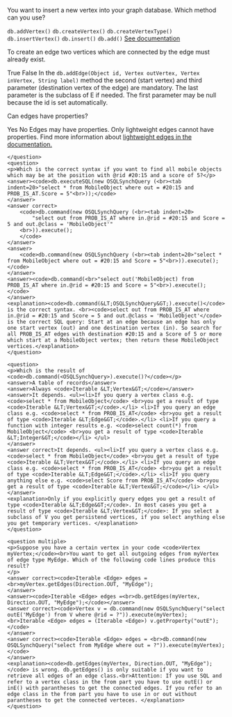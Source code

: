 <quiz name="Using an OrientDB Database with the Java API">
    <question>
    <p>You want to insert a new vertex into your graph database. Which method can you use?</p>
        <answer correct><code>db.addVertex()</code></answer>
        <answer><code>db.createVertex()</code></answer>
        <answer><code>db.createVertexType()</code></answer>
        <answer><code>db.insertVertex()</code></answer>
        <answer><code>db.insert()</code></answer>
        <answer><code>db.add()</code></answer>
        <explanation><a href="http://orientdb.com/docs/last/Graph-Database-Tinkerpop.html#create-a-vertex"> See documentation</a></explanation>
    </question>
    <question>
    <p>To create an edge two vertices which are connected by the edge must already exist.</p>
    <answer correct>True</answer>
    <answer>False</answer>
    <explanation>In the <code>db.addEdge(Object id, Vertex outVertex, Vertex inVertex, String label)</code> method the second (start vertex) and third parameter (destination vertex of the edge) are mandatory. The last parameter is the subclass of E if needed. The first parameter may be null because the id is set automatically. </explanation>
    </question>
    <question>
    <p>Can edges have properties?</p>
    <answer correct>Yes</answer>
    <answer>No</answer>
    <explanation>Edges may have properties. Only lightweight edges cannot have properties. Find more information about <a href="http://orientdb.com/docs/last/Lightweight-Edges.html"> lightweight edges in the documentation.</a>
    </explanation>
    
    </question>
    <question>
    <p>Which is the correct syntax if you want to find all mobile objects which may be at the position with @rid #20:15 and a score of 5?</p>
    <answer><code>db.executeSQL(new OSQLSynchQuery (<br><tab indent=20>"select * from MobileObject where out = #20:15 and PROB_IS_AT.Score = 5"<br>));</code>
    </answer>
    <answer correct>
        <code>db.command(new OSQLSynchQuery (<br><tab indent=20>
            "select out from PROB_IS_AT where in.@rid = #20:15 and Score = 5 and out.@class = 'MobileObject'"
        <br>)).execute();
        </code>
    </answer>
    <answer>
        <code>db.command(new OSQLSynchQuery (<br><tab indent=20>"select * from MobileObject where out = #20:15 and Score = 5"<br>)).execute();</code>
    </answer>
    <answer><code>db.command(<br>"select out('MobileObject) from PROB_IS_AT where in.@rid = #20:15 and Score = 5"<br>).execute();</code>
    </answer>
    <explanation><code>db.command(&LT;OSQLSynchQuery&GT;).execute()</code> is the correct syntax. <br><code>select out from PROB_IS_AT where in.@rid = #20:15 and Score = 5 and out.@class = 'MobileObject'</code> is the correct SQL query: Start at an edge because an edge has only one start vertex (out) and one destination vertex (in). So search for all PROB_IS_AT edges with destination #20:15 and a Score of 5 or more which start at a MobileObject vertex; then return these MobileObject vertices.</explanation>
    </question>
    
    <question>
    <p>Which is the result of <code>db.command(<OSQLSynchQuery>).execute()?</code></p>
    <answer>A table of records</answer>
    <answer>Always <code>Iterable &LT;Vertex&GT;</code></answer>
    <answer>It depends. <ul><li>If you query a vertex class e.g. <code>select * from MobileObject</code> <br>you get a result of type <code>Iterable &LT;Vertex&GT;</code>.</li> <li>If you query an edge class e.g. <code>select * from PROB_IS_AT</code> <br>you get a result of type <code>Iterable &LT;Edge&GT;</code>.</li> <li>If you query a function with integer results e.g. <code>select count(*) from MobileObject</code> <br>you get a result of type <code>Iterable &LT;Integer&GT;</code></li> </ul>
    </answer>
    <answer correct>It depends. <ul><li>If you query a vertex class e.g. <code>select * from MobileObject</code> <br>you get a result of type <code>Iterable &LT;Vertex&GT;</code>.</li> <li>If you query an edge class e.g. <code>select * from PROB_IS_AT</code> <br>you get a result of type <code>Iterable &LT;Edge&GT;</code>.</li> <li>If you query anything else e.g. <code>select Score from PROB_IS_AT</code> <br>you get a result of type <code>Iterable &LT;Vertex&GT;</code></li> </ul>
    </answer>
    <explanation>Only if you explicitly query edges you get a result of type <code>Iterable &LT;Edge&GT;</code>. In most cases you get a result of type <code>Iterable &LT;Vertex&GT;</code>: If you select a subclass of V you get persistend vertices, if you select anything else you get temporary vertices. </explanation>
    </question>
    
    <question multiple>
    <p>Suppose you have a certain vertex in your code <code>Vertex myVertex;</code><br>You want to get all outgoing edges from myVertex of edge type MyEdge. Which of the following code lines produce this result?
    </p>
    <answer correct><code>Iterable <Edge> edges =<br>myVertex.getEdges(Direction.OUT, "MyEdge");
    </answer>
    <answer><code>Iterable <Edge> edges =<br>db.getEdges(myVertex, Direction.OUT, "MyEdge");</code></answer>
    <answer correct><code>Vertex v = db.command(new OSQLSynchQuery("select outE('MyEdge') from V where @rid = ?")).execute(myVertex);
    <br>Iterable <Edge> edges = (Iterable <Edge>) v.getProperty("outE");</code>
    </answer>
    <answer correct><code>Iterable <Edge> edges = <br>db.command(new OSQLSynchQuery("select from MyEdge where out = ?")).execute(myVertex);</code>
    </answer>
    <explanation><code>db.getEdges(myVertex, Direction.OUT, "MyEdge");</code> is wrong. db.getEdges() is only suitable if you want to retrieve all edges of an edge class.<br>Attention: If you use SQL and refer to a vertex class in the from part you have to use outE() or inE() with parantheses to get the connected edges. If you refer to an edge class in the from part you have to use in or out without parantheses to get the connected verteces. </explanation>
    </question>
</quiz>